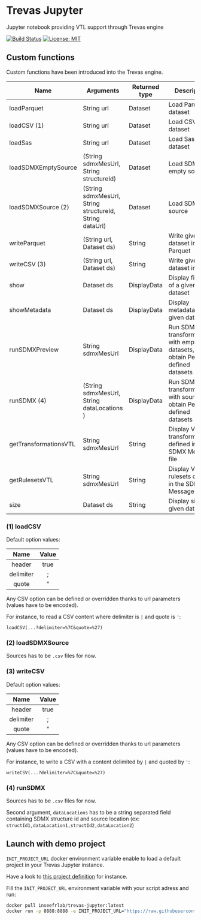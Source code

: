 # Trevas Jupyter

Jupyter notebook providing VTL support through Trevas engine

[![Build Status](https://github.com/InseeFrLab/Trevas-Jupyter/actions/workflows/ci.yml/badge.svg)](https://github.com/InseeFrLab/Trevas-Jupyter/actions/workflows/ci.yml)
[![License: MIT](https://img.shields.io/badge/License-MIT-blue.svg)](https://opensource.org/licenses/MIT)

## Custom functions

Custom functions have been introduced into the Trevas engine.

| Name                  | Arguments                                               | Returned type | Description                                                                             |
| --------------------- | ------------------------------------------------------- | ------------- | --------------------------------------------------------------------------------------- |
| loadParquet           | String url                                              | Dataset       | Load Parquet dataset                                                                    |
| loadCSV (1)           | String url                                              | Dataset       | Load CSV dataset                                                                        |
| loadSas               | String url                                              | Dataset       | Load Sas dataset                                                                        |
| loadSDMXEmptySource   | (String sdmxMesUrl, String structureId)                 | Dataset       | Load SDMX empty source                                                                  |
| loadSDMXSource (2)    | (String sdmxMesUrl, String structureId, String dataUrl) | Dataset       | Load SDMX source                                                                        |
| writeParquet          | (String url, Dataset ds)                                | String        | Write given dataset in Parquet                                                          |
| writeCSV (3)          | (String url, Dataset ds)                                | String        | Write given dataset in CSV                                                              |
| show                  | Dataset ds                                              | DisplayData   | Display firt rows of a given dataset                                                    |
| showMetadata          | Dataset ds                                              | DisplayData   | Display metadata of a given dataset                                                     |
| runSDMXPreview        | String sdmxMesUrl                                       | DisplayData   | Run SDMX VTL transformations, with empty datasets, to obtain Persitent defined datasets |
| runSDMX (4)           | (String sdmxMesUrl, String dataLocations )              | DisplayData   | Run SDMX VTL transformations, with sources, to obtain Persitent defined datasets        |
| getTransformationsVTL | String sdmxMesUrl                                       | String        | Display VTL transformations defined in the SDMX Message file                            |
| getRulesetsVTL        | String sdmxMesUrl                                       | String        | Display VTL rulesets defined in the SDMX Message file                                   |
| size                  | Dataset ds                                              | String        | Display size of a given dataset                                                         |

### (1) loadCSV

Default option values:

|    Name     |  Value  |
|:-----------:|:-------:|
|   header    |  true   |
|  delimiter  |    ;    |
|    quote    |    "    |

Any CSV option can be defined or overridden thanks to url parameters (values have to be encoded).

For instance, to read a CSV content where delimiter is `|` and quote is `'`:

`loadCSV(...?delimiter=%7C&quote=%27)`

### (2) loadSDMXSource

Sources has to be `.csv` files for now.

### (3) writeCSV

Default option values:

|    Name     |  Value  |
|:-----------:|:-------:|
|   header    |  true   |
|  delimiter  |    ;    |
|    quote    |    "    |

Any CSV option can be defined or overridden thanks to url parameters (values have to be encoded).

For instance, to write a CSV with a content delimited by `|` and quoted by `'`:

`writeCSV(...?delimiter=%7C&quote=%27)`

### (4) runSDMX

Sources has to be `.csv` files for now.

Second argument, `dataLocations` has to be a string separated field containing SDMX structure id and source location (ex: `structId1,dataLocation1,structId2,dataLocation2`)

## Launch with demo project

`INIT_PROJECT_URL` docker environment variable enable to load a default project in your Trevas Jupyter instance.

Have a look to [this project definition](https://github.com/Making-Sense-Info/Trevas-Jupyter-Training) for instance.

Fill the `INIT_PROJECT_URL` environment variable with your script adress and run:

```bash
docker pull inseefrlab/trevas-jupyter:latest
docker run -p 8888:8888 -e INIT_PROJECT_URL="https://raw.githubusercontent.com/Making-Sense-Info/Trevas-Jupyter-Training/main/init-notebook.sh" inseefrlab/trevas-jupyter:latest
```
